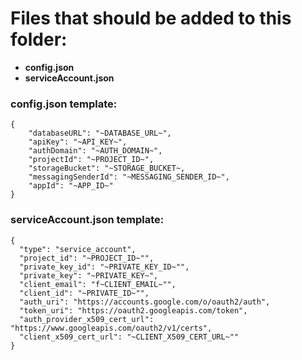 # Files that should be added to this folder:

- **config.json**
- **serviceAccount.json**

### config.json template:

```
{
    "databaseURL": "~DATABASE_URL~",
    "apiKey": "~API_KEY~",
    "authDomain": "~AUTH_DOMAIN~",
    "projectId": "~PROJECT_ID~",
    "storageBucket": "~STORAGE_BUCKET~,
    "messagingSenderId": "~MESSAGING_SENDER_ID~",
    "appId": "~APP_ID~"
}
```

### serviceAccount.json template:

```
{
  "type": "service_account",
  "project_id": "~PROJECT_ID~"",
  "private_key_id": "~PRIVATE_KEY_ID~"",
  "private_key": "~PRIVATE_KEY~",
  "client_email": "f~CLIENT_EMAIL~"",
  "client_id": "~PRIVATE_ID~"",
  "auth_uri": "https://accounts.google.com/o/oauth2/auth",
  "token_uri": "https://oauth2.googleapis.com/token",
  "auth_provider_x509_cert_url": "https://www.googleapis.com/oauth2/v1/certs",
  "client_x509_cert_url": "~CLIENT_X509_CERT_URL~""
}
```
